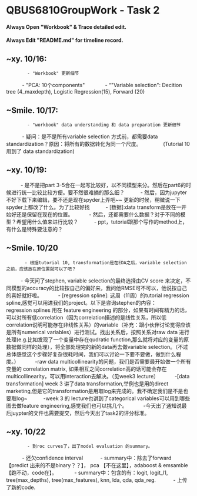 # QBUS6810GroupWork - Task 2

#### Always Open "Workbook" & Trace detailed edit.
#### Always Edit "README.md" for timeline record.

## ~xy. 10/16:
            - "Workbook" 更新细节
            - "PCA: 10个components"   
            - “"Variable selection": Decition tree (4_maxdepth), Logistic Regression(15), Forward (20)
## ~Smile. 10/17: 
            - "workbook" data understanding 和 data preparation 更新细节
            - 疑问：是不是所有variable selection 方式前，都需要data standardization？原因：将所有的数据转化为同一个尺度。
               (Tutorial 10 用到了 data standardization)
## ~xy. 10/19:
           - 是不是把part 3-5合在一起写比较好，以不同模型来分。然后在part6的时候进行统一比较比较方便。要不然很难摘的那么细？
           - 然后，因为jupyter不好下载下来编辑，要不还是现在spyder上弄吧~~ 更新的时候，稍微说一下spyder上都改了什么。为了比较好找
           - [数据]:data transform是放在一开始好还是保留在现在的位置。
           - 然后，还都需要什么数据？对于不同的模型？希望用什么值来进行比较？
           - ppt，tutorial跟那个写作的method上，有什么是特殊要注意的？
## ~Smile. 10/20
           - 根据tutorial 10, transformation是在EDA之后，variable selection 之前，应该放在原位置就可以了吧？
           - 今天问了stephen, variable selection的最终选择由CV score 来决定，不同模型的accuracy的比较按自己的偏好来，我问他RMSE可不可以，他说按自己的喜好就好啦。
           - [regression spline]: 这周（11周）的tutorial regression spline,感觉可以用进我们的project。以下是咨询stephen的内容：
           regression splines 用在 feature engineering 的部分，如果有时间有精力的话，可以对所有低correlation（因为correlation描述的是线性关系，所以低correlation说明可能存在非线性关系）的variable（补充：跟小伙伴讨论觉得应该是所有numerical variables）进行测试。找出关系后，按照关系对raw data 进行处理(e.g.比如发现了一个变量中存在qudratic function,那么就将对应的变量的原数据做同样的处理），将全部处理完的新的data再去做variable selection。（不过总体感觉这个步骤好复杂很耗时间，我们可以讨论一下要不要做，做到什么程度。）
           -raw data multicollinearity的问题，我们是否需要最开始做一个所有变量的 correlation matrix, 如果相互之间correlation高的话可能会存在multicollinearity，可以用interaction去解决。（见week3 lecture）
           -[data transformation] week 3 讲了data transformation,举例也是用的direct marketing,但是它的transformation是用取log来完成的。我不确定我们是不是也要取log~
           -week 3 的 lecture也讲到了categorical variables可以用到哪些图去做feature engineering,感觉我们也可以挑几个。
           -今天出了通知说最后juypter的文件也需要提交，然后今天出了task2的评分标准。
           
## ~xy. 10/22
            - 到roc curves了，出了model evaluation 的summary。
            - 还欠confidence interval
            - summary中：除去了forward 【predict 出来的不是binary？？】， pca 【不在这里】，adaboost & emsamble 【跑不动，code在】。
            - summary中：包含的有：logit, logit_l1, tree(max_depths), tree(max_features), knn, lda, qda, qda_reg.
            - 上传了新的code.
            
                  
